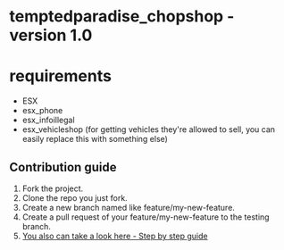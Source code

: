 # temptedparadise_chopshop - version 1.0

# requirements
- ESX
- esx_phone 
- esx_infoillegal 
- esx_vehicleshop (for getting vehicles they're allowed to sell, you can easily replace this with something else)


## Contribution guide

1. Fork the project.
2. Clone the repo you just fork.
3. Create a new branch named like feature/my-new-feature.
4. Create a pull request of your feature/my-new-feature to the testing branch.
5. [You also can take a look here - Step by step guide](https://codeburst.io/a-step-by-step-guide-to-making-your-first-github-contribution-5302260a2940)
